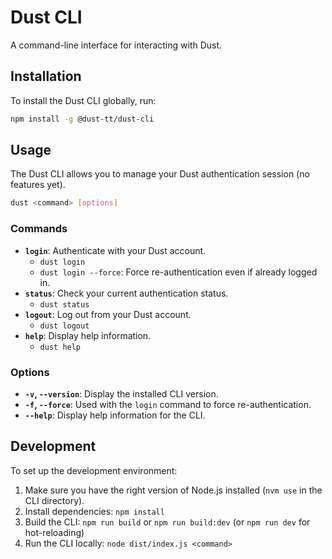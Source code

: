 # Dust CLI

A command-line interface for interacting with Dust.

## Installation

To install the Dust CLI globally, run:

```bash
npm install -g @dust-tt/dust-cli
```

## Usage

The Dust CLI allows you to manage your Dust authentication session (no features yet).

```bash
dust <command> [options]
```

### Commands

- **`login`**: Authenticate with your Dust account.
  - `dust login`
  - `dust login --force`: Force re-authentication even if already logged in.
- **`status`**: Check your current authentication status.
  - `dust status`
- **`logout`**: Log out from your Dust account.
  - `dust logout`
- **`help`**: Display help information.
  - `dust help`

### Options

- **`-v`, `--version`**: Display the installed CLI version.
- **`-f`, `--force`**: Used with the `login` command to force re-authentication.
- **`--help`**: Display help information for the CLI.

## Development

To set up the development environment:

1. Make sure you have the right version of Node.js installed (`nvm use` in the CLI directory).
2. Install dependencies: `npm install`
3. Build the CLI: `npm run build` or `npm run build:dev` (or `npm run dev` for hot-reloading)
4. Run the CLI locally: `node dist/index.js <command>`

